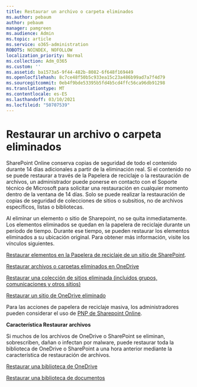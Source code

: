 ```yaml
---
title: Restaurar un archivo o carpeta eliminados
ms.author: pebaum
author: pebaum
manager: pamgreen
ms.audience: Admin
ms.topic: article
ms.service: o365-administration
ROBOTS: NOINDEX, NOFOLLOW
localization_priority: Normal
ms.collection: Adm_O365
ms.custom: ''
ms.assetid: ba1573a5-9f44-482b-8082-6f648f169449
ms.openlocfilehash: 8c7ce48f50b5c933ea15c23a486b99ad7a7f4d79
ms.sourcegitcommit: 0eb4f9bde53395b5fd4b5cd4ffc56ca96db91298
ms.translationtype: MT
ms.contentlocale: es-ES
ms.lasthandoff: 03/10/2021
ms.locfileid: "50707539"
---
```

# <a name="restore-a-deleted-file-or-folder"></a>Restaurar un archivo o carpeta eliminados

SharePoint Online conserva copias de seguridad de todo el contenido durante 14 días adicionales a partir de la eliminación real. Si el contenido no se puede restaurar a través de la Papelera de reciclaje o la restauración de archivos, un administrador puede ponerse en contacto con el Soporte técnico de Microsoft para solicitar una restauración en cualquier momento dentro de la ventana de 14 días. Solo se puede realizar la restauración de copias de seguridad de colecciones de sitios o subsitios, no de archivos específicos, listas o bibliotecas.

Al eliminar un elemento o sitio de Sharepoint, no se quita inmediatamente. Los elementos eliminados se quedan en la papelera de reciclaje durante un período de tiempo. Durante ese tiempo, se pueden restaurar los elementos eliminados a su ubicación original. Para obtener más información, visite los vínculos siguientes.

[Restaurar elementos en la Papelera de reciclaje de un sitio de SharePoint](https://support.microsoft.com/office/restore-items-in-the-recycle-bin-that-were-deleted-from-sharepoint-or-teams-6df466b6-55f2-4898-8d6e-c0dff851a0be).

[Restaurar archivos o carpetas eliminados en OneDrive](https://support.office.com/article/Restore-deleted-files-or-folders-in-OneDrive-949ada80-0026-4db3-a953-c99083e6a84f)

[Restaurar una colección de sitios eliminada (incluidos grupos, comunicaciones y otros sitios)](https://docs.microsoft.com/sharepoint/restore-deleted-site-collection)

[Restaurar un sitio de OneDrive eliminado](https://docs.microsoft.com/onedrive/restore-deleted-onedrive)

Para las acciones de papelera de reciclaje masiva, los administradores pueden considerar el uso de [PNP de Sharepoint Online](https://docs.microsoft.com/powershell/sharepoint/sharepoint-pnp/sharepoint-pnp-cmdlets?view=sharepoint-ps).

**Característica Restaurar archivos**

Si muchos de los archivos de OneDrive o SharePoint se eliminan, sobrescriben, dañan o infectan por malware, puede restaurar toda la biblioteca de OneDrive o SharePoint a una hora anterior mediante la característica de restauración de archivos.

[Restaurar una biblioteca de OneDrive](https://support.office.com/article/restore-your-onedrive-fa231298-759d-41cf-bcd0-25ac53eb8a15)

[Restaurar una biblioteca de documentos](https://support.office.com/article/restore-a-document-library-317791c3-8bd0-4dfd-8254-3ca90883d39a)

